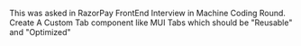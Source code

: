  This was asked in RazorPay FrontEnd Interview in Machine Coding Round.
 Create A Custom Tab component like MUI Tabs which should be "Reusable" and "Optimized"
